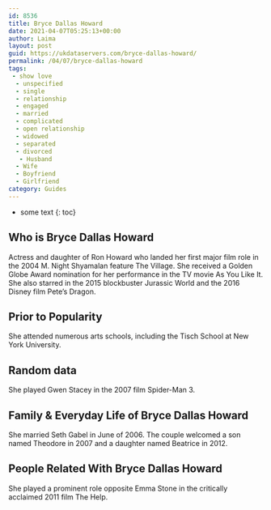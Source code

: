 ```yaml
---
id: 8536
title: Bryce Dallas Howard
date: 2021-04-07T05:25:13+00:00
author: Laima
layout: post
guid: https://ukdataservers.com/bryce-dallas-howard/
permalink: /04/07/bryce-dallas-howard
tags:
 - show love
  - unspecified
  - single
  - relationship
  - engaged
  - married
  - complicated
  - open relationship
  - widowed
  - separated
  - divorced
   - Husband
  - Wife
  - Boyfriend
  - Girlfriend
category: Guides
---
```


* some text
{: toc}


## Who is Bryce Dallas Howard
                  
                  
                  
Actress and daughter of Ron Howard who landed her first major film role in the 2004 M. Night Shyamalan feature The Village. She received a Golden Globe Award nomination for her performance in the TV movie As You Like It. She also starred in the 2015 blockbuster Jurassic World and the 2016 Disney film Pete&#8217;s Dragon.
                  
              
            
              
            
                
                
                
## Prior to Popularity
                  
                  
                  
She attended numerous arts schools, including the Tisch School at New York University.
                  
              
            
              
            
                
                
                
## Random data
                  
                  
                  
She played Gwen Stacey in the 2007 film Spider-Man 3.
                  
              
            
              
            
                
                
                
## Family & Everyday Life of Bryce Dallas Howard
                  
                  
                  
She married Seth Gabel in June of 2006. The couple welcomed a son named Theodore in 2007 and a daughter named Beatrice in 2012.
                  
              
            
              
            
                
                
                
## People Related With Bryce Dallas Howard
                  
                  
                  
She played a prominent role opposite Emma Stone in the critically acclaimed 2011 film The Help.
                  
              
            
              
            
                
              
            
              
              
            
            
              
            
          
          
          